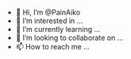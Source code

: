 - 👋 Hi, I’m @PainAiko
- 👀 I’m interested in ...
- 🌱 I’m currently learning ...
- 💞️ I’m looking to collaborate on ...
- 📫 How to reach me ...

<!---
PainAiko/PainAiko is a ✨ special ✨ repository because its `README.md` (this file) appears on your GitHub profile.
You can click the Preview link to take a look at your changes.
--->
